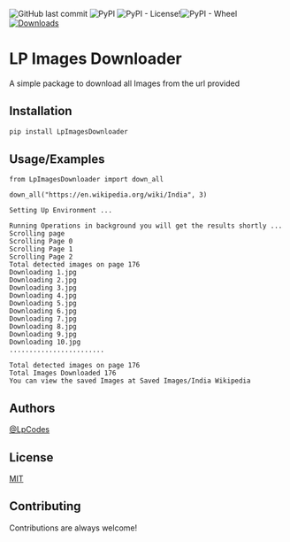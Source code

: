 ![GitHub last commit](https://img.shields.io/github/last-commit/LpCodes/LP-All-Images-Downloader?style=for-the-badge)    ![PyPI](https://img.shields.io/pypi/v/LpImagesDownloader?style=for-the-badge)
![PyPI - License](https://img.shields.io/pypi/l/LpImagesDownloader?style=for-the-badge)!![PyPI - Wheel](https://img.shields.io/pypi/wheel/LpImagesDownloader?style=for-the-badge)
[![Downloads](https://static.pepy.tech/personalized-badge/lpimagesdownloader?period=total&units=international_system&left_color=black&right_color=green&left_text=Downloads)](https://pepy.tech/project/lpimagesdownloader)

# LP Images Downloader

A simple package to download all Images from the url provided


## Installation

```bash
pip install LpImagesDownloader
```
    
    
## Usage/Examples

```
from LpImagesDownloader import down_all

down_all("https://en.wikipedia.org/wiki/India", 3)

Setting Up Environment ... 

Running Operations in background you will get the results shortly ... 
Scrolling page
Scrolling Page 0
Scrolling Page 1
Scrolling Page 2
Total detected images on page 176
Downloading 1.jpg
Downloading 2.jpg
Downloading 3.jpg
Downloading 4.jpg
Downloading 5.jpg
Downloading 6.jpg
Downloading 7.jpg
Downloading 8.jpg
Downloading 9.jpg
Downloading 10.jpg
........................

Total detected images on page 176
Total Images Downloaded 176
You can view the saved Images at Saved Images/India Wikipedia

```

## Authors

[@LpCodes](https://github.com/LpCodes)


## License

[MIT](https://choosealicense.com/licenses/mit/)

## Contributing

Contributions are always welcome!
